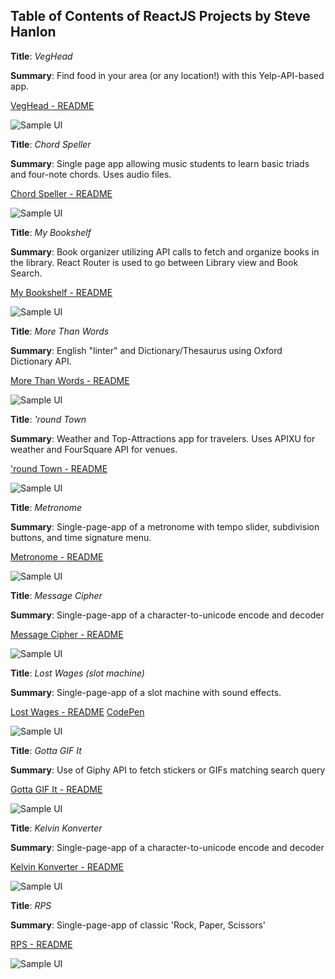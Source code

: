## Table of Contents of ReactJS Projects by Steve Hanlon


**Title**: *VegHead*

**Summary**: Find food in your area (or any location!) with this Yelp-API-based app.

[VegHead - README](https://github.com/SixStringsCoder/veghead)

![Sample UI](https://github.com/SixStringsCoder/veghead/blob/master/screenshots/sample_ui_tablet.png)


**Title**: *Chord Speller*

**Summary**: Single page app allowing music students to learn basic triads and four-note chords. Uses audio files.

[Chord Speller - README](https://github.com/SixStringsCoder/chord_speller)

![Sample UI](https://github.com/SixStringsCoder/chord_speller/blob/master/screen_shots/sampleUI.png)


**Title**: *My Bookshelf*

**Summary**: Book organizer utilizing API calls to fetch and organize books in the library.
React Router is used to go between Library view and Book Search.

[My Bookshelf - README](https://github.com/SixStringsCoder/my_reads_bookshelf_reactAPIapp)

![Sample UI](https://github.com/SixStringsCoder/my_reads_bookshelf_reactAPIapp/blob/master/screenshots/library_view.png)


**Title**: *More Than Words*

**Summary**: English "linter" and Dictionary/Thesaurus using Oxford Dictionary API.

[More Than Words - README](https://github.com/SixStringsCoder/more_than_words_linter_OxfordAPI)

![Sample UI](https://github.com/SixStringsCoder/more_than_words_linter_OxfordAPI/blob/master/screenshots/sample_text.jpg)


**Title**: *'round Town*

**Summary**: Weather and Top-Attractions app for travelers. Uses APIXU for weather and FourSquare API for venues.

['round Town - README](https://github.com/SixStringsCoder/javascript_codeAcademy_course/tree/master/React_projects/round_town)

![Sample UI](https://github.com/SixStringsCoder/javascript_codeAcademy_course/blob/master/React_projects/round_town/static_site/screenshots/roundTown_Desktop.jpeg)


**Title**: *Metronome*

**Summary**: Single-page-app of a metronome with tempo slider, subdivision buttons, and time signature menu.

[Metronome - README](https://github.com/SixStringsCoder/metronome)

![Sample UI](https://github.com/SixStringsCoder/metronome/blob/master/screenshots/screen_w_beatsperMeasure.png)


**Title**: *Message Cipher*

**Summary**: Single-page-app of a character-to-unicode encode and decoder

[Message Cipher - README](https://github.com/SixStringsCoder/message_cipher_reactjs)

![Sample UI](https://github.com/SixStringsCoder/message_cipher_reactjs/blob/master/screenshots/message_ciper_UI.png)


**Title**: *Lost Wages (slot machine)*

**Summary**: Single-page-app of a slot machine with sound effects.

[Lost Wages - README](https://github.com/SixStringsCoder/slot_machine)
[CodePen](https://codepen.io/SixStringsCoder/pen/dazZVO)

![Sample UI](https://github.com/SixStringsCoder/slot_machine/blob/master/screenshots/slot_machineUI.png)


**Title**: *Gotta GIF It*

**Summary**: Use of Giphy API to fetch stickers or GIFs matching search query

[Gotta GIF It - README](https://github.com/SixStringsCoder/giphy_API_app)

![Sample UI](https://github.com/SixStringsCoder/giphy_API_app/blob/master/screenshots/desktop2.png)


**Title**: *Kelvin Konverter*

**Summary**: Single-page-app of a character-to-unicode encode and decoder

[Kelvin Konverter - README](https://github.com/SixStringsCoder/kelvinKonverter)

![Sample UI](https://github.com/SixStringsCoder/kelvinKonverter/blob/master/screenshots/desktop.png)


**Title**: *RPS*

**Summary**: Single-page-app of classic 'Rock, Paper, Scissors'

[RPS - README](https://github.com/SixStringsCoder/rock_paper-scissors_react)

![Sample UI](https://github.com/SixStringsCoder/rock_paper-scissors_react/blob/master/screenshots/RPS_sketch2_desktop.jpeg)
